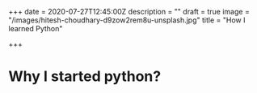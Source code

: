 +++
date = 2020-07-27T12:45:00Z
description = ""
draft = true
image = "/images/hitesh-choudhary-d9zow2rem8u-unsplash.jpg"
title = "How I learned Python"

+++
# Why I started python?